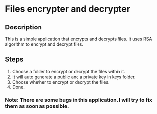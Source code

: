 # Files encrypter and decrypter

## Description

This is a simple application that encrypts and decrypts files. It uses RSA algorithm to encrypt and decrypt files.

## Steps

1. Choose a folder to encrypt or decrypt the files within it.
2. It will auto generate a public and a private key in keys folder.
3. Choose whether to encrypt or decrypt the files.
4. Done.


### Note: There are some bugs in this application. I will try to fix them as soon as possible.